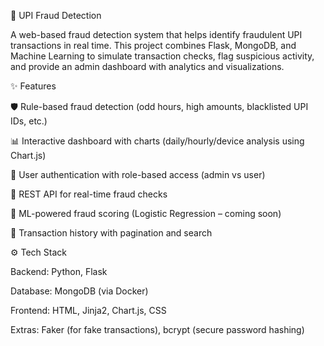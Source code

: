 💸 UPI Fraud Detection

A web-based fraud detection system that helps identify fraudulent UPI transactions in real time.
This project combines Flask, MongoDB, and Machine Learning to simulate transaction checks, flag suspicious activity, and provide an admin dashboard with analytics and visualizations.

✨ Features

🛡️ Rule-based fraud detection (odd hours, high amounts, blacklisted UPI IDs, etc.)

📊 Interactive dashboard with charts (daily/hourly/device analysis using Chart.js)

📝 User authentication with role-based access (admin vs user)

🚀 REST API for real-time fraud checks

🤖 ML-powered fraud scoring (Logistic Regression – coming soon)

📑 Transaction history with pagination and search

⚙️ Tech Stack

Backend: Python, Flask

Database: MongoDB (via Docker)

Frontend: HTML, Jinja2, Chart.js, CSS

Extras: Faker (for fake transactions), bcrypt (secure password hashing)
